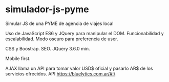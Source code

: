 # simulador-js-pyme
Simular JS de una PYME de agencia de viajes local

Uso de JavaScript ES6 y JQuery para manipular el DOM. Funcionabilidad y escalabilidad. Modo oscuro para preferencia de user.

CSS y Boostrap. SEO. JQuery 3.6.0 min.

Mobile first.

AJAX llama un API para tomar valor USD$ oficial y pasarlo AR$ de los servicios ofrecidos.
API https://bluelytics.com.ar/#!/
